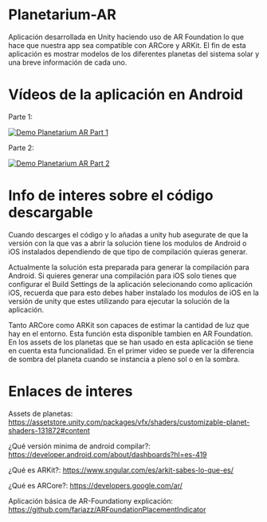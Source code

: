 # Planetarium-AR

Aplicación desarrollada en Unity haciendo uso de AR Foundation lo que hace que nuestra app sea compatible con ARCore y ARKit. El fin de esta aplicación es mostrar modelos de los diferentes planetas del sistema solar y una breve información de cada uno.

# Vídeos de la aplicación en Android

Parte 1:

[![Demo Planetarium AR Part 1](https://i9.ytimg.com/vi/Z3-QxczSUMM/mq2.jpg?sqp=CLKQvfUF&rs=AOn4CLCj-G4AU9amvVXcVVHNef0yM8GAuQ)](https://youtu.be/Z3-QxczSUMM)

Parte 2:

[![Demo Planetarium AR Part 2](https://i9.ytimg.com/vi/CvuvfukpIo4/mq2.jpg?sqp=CIaQvfUF&rs=AOn4CLCTXpf5ETmskkApziGKfL_twrZE1w)](https://youtu.be/CvuvfukpIo4)

# Info de interes sobre el código descargable

Cuando descarges el código y lo añadas a unity hub asegurate de que la versión con la que vas a abrir la solución tiene los modulos de Android o iOS instalados dependiendo de que tipo de compilación quieras generar.

Actualmente la solución esta preparada para generar la compilación para Android. Si quieres generar una compilación para iOS solo tienes que configurar el Build Settings de la aplicación selecionando como aplicación iOS, recuerda que para esto debes haber instalado los modulos de iOS en la versión de unity que estes utilizando para ejecutar la solución de la aplicación.

Tanto ARCore como ARKit son capaces de estimar la cantidad de luz que hay en el entorno. Esta función esta disponible tambien en AR Foundation. En los assets de los planetas que se han usado en esta aplicación se tiene en cuenta esta funcionalidad. En el primer video se puede ver la diferencia de sombra del planeta cuando se instancia a pleno sol o en la sombra.

# Enlaces de interes

Assets de planetas: https://assetstore.unity.com/packages/vfx/shaders/customizable-planet-shaders-131872#content

¿Qué versión minima de android compilar?: https://developer.android.com/about/dashboards?hl=es-419 

¿Qué es ARKit?: https://www.sngular.com/es/arkit-sabes-lo-que-es/

¿Qué es ARCore?: https://developers.google.com/ar/

Aplicación básica de AR-Foundationy explicación: https://github.com/fariazz/ARFoundationPlacementIndicator

